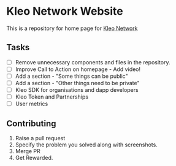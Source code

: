# Kleo Network Website
This is a repository for home page for [Kleo Network](https://www.kleo.network/)

## Tasks
- [ ] Remove unnecessary components and files in the repository.
- [ ] Improve Call to Action on homepage - Add video! 
- [ ] Add a section - "Some things can be public"
- [ ] Add a section - "Other things need to be private"
- [ ] Kleo SDK for organisations and dapp developers
- [ ] Kleo Token and Partnerships
- [ ] User metrics

## Contributing
1. Raise a pull request
2. Specify the problem you solved along with screenshots.
3. Merge PR
4. Get Rewarded. 
